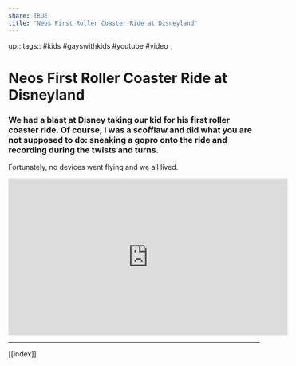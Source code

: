 ```yaml
---
share: TRUE
title: "Neos First Roller Coaster Ride at Disneyland"
---
```

up::
tags:: #kids #gayswithkids #youtube #video 

# Neos First Roller Coaster Ride at Disneyland
### We had a blast at Disney taking our kid for his first roller coaster ride.  Of course, I was a scofflaw and did what you are not supposed to do: sneaking a gopro onto the ride and recording during the twists and turns.  
Fortunately, no devices went flying and we all lived.

<iframe width="560" height="315" src="https://www.youtube.com/embed/R35mlPyEGF0" title="YouTube video player" frameborder="0" allow="accelerometer; autoplay; clipboard-write; encrypted-media; gyroscope; picture-in-picture" allowfullscreen></iframe>




---
[[index]]